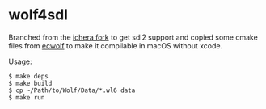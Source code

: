 # wolf4sdl

Branched from the [ichera fork](https://bitbucket.org/ichera/wolf4sdl/branch/sdl2) to get sdl2 support and
copied some cmake files from [ecwolf](https://bitbucket.org/ichera/wolf4sdl/branch/sdl2) to make it compilable in macOS without xcode.

Usage:

    $ make deps
    $ make build
    $ cp ~/Path/to/Wolf/Data/*.wl6 data
    $ make run
